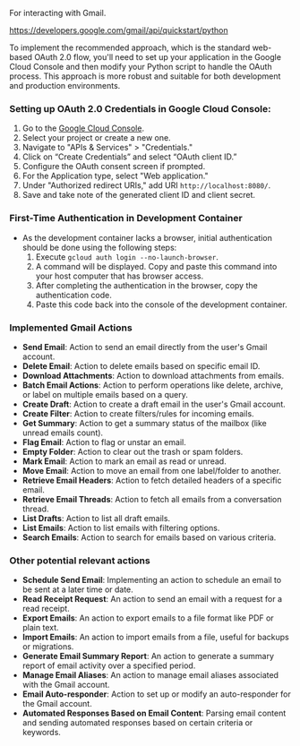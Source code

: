 For interacting with Gmail.

https://developers.google.com/gmail/api/quickstart/python

To implement the recommended approach, which is the standard web-based OAuth 2.0 flow, you'll need to set up your application in the Google Cloud Console and then modify your Python script to handle the OAuth process. This approach is more robust and suitable for both development and production environments.

### Setting up OAuth 2.0 Credentials in Google Cloud Console:

1. Go to the [Google Cloud Console](https://console.cloud.google.com/).
2. Select your project or create a new one.
3. Navigate to "APIs & Services" > "Credentials."
4. Click on “Create Credentials” and select “OAuth client ID.”
5. Configure the OAuth consent screen if prompted.
6. For the Application type, select "Web application."
7. Under "Authorized redirect URIs," add URI `http://localhost:8080/`.
8. Save and take note of the generated client ID and client secret.

### First-Time Authentication in Development Container
- As the development container lacks a browser, initial authentication should be done using the following steps:
  1. Execute `gcloud auth login --no-launch-browser`.
  2. A command will be displayed. Copy and paste this command into your host computer that has browser access.
  3. After completing the authentication in the browser, copy the authentication code.
  4. Paste this code back into the console of the development container.

### Implemented Gmail Actions

- **Send Email**: Action to send an email directly from the user's Gmail account.
- **Delete Email**: Action to delete emails based on specific email ID.
- **Download Attachments**: Action to download attachments from emails.
- **Batch Email Actions**: Action to perform operations like delete, archive, or label on multiple emails based on a query.
- **Create Draft**: Action to create a draft email in the user's Gmail account.
- **Create Filter**: Action to create filters/rules for incoming emails.
- **Get Summary**: Action to get a summary status of the mailbox (like unread emails count).
- **Flag Email**: Action to flag or unstar an email.
- **Empty Folder**: Action to clear out the trash or spam folders.
- **Mark Email**: Action to mark an email as read or unread.
- **Move Email**: Action to move an email from one label/folder to another.
- **Retrieve Email Headers**: Action to fetch detailed headers of a specific email.
- **Retrieve Email Threads**: Action to fetch all emails from a conversation thread.
- **List Drafts**: Action to list all draft emails.
- **List Emails**: Action to list emails with filtering options.
- **Search Emails**: Action to search for emails based on various criteria.


### Other potential relevant actions

- **Schedule Send Email**: Implementing an action to schedule an email to be sent at a later time or date.
- **Read Receipt Request**: An action to send an email with a request for a read receipt.
- **Export Emails**: An action to export emails to a file format like PDF or plain text.
- **Import Emails**: An action to import emails from a file, useful for backups or migrations.
- **Generate Email Summary Report**: An action to generate a summary report of email activity over a specified period.
- **Manage Email Aliases**: An action to manage email aliases associated with the Gmail account.
- **Email Auto-responder**: Action to set up or modify an auto-responder for the Gmail account.
- **Automated Responses Based on Email Content**: Parsing email content and sending automated responses based on certain criteria or keywords.
